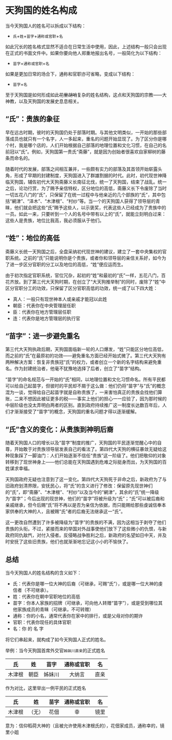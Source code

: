 # 天狗国的姓名构成

当今天狗国人的姓名可以拆成以下结构：

* `氏`+`姓`+`苗字`+`通称或官职`+`名`

如此冗长的姓名格式显然不适合在日常生活中使用，因此，上述结构一般只会出现在正式的书面文件中。如果你要向他人郑重地报出名号，一般简化为以下结构：

* `苗字`+`通称或官职`+`名`

如果是更加日常的场合下，通称和官职亦可省略，变成以下结构：

* `苗字`+`名`

至于天狗国是如何形成如此<del>花里胡哨</del>复杂的姓名结构，这点和天狗国的宗教——大神教，以及天狗国的发展史息息相关。

## “氏”：贵族的象征

早在远古时期，彼时的天狗国仍处于部落时期。与其他文明类似，一开始的那些部落成员也就只有一个名字，人一多起来，重名的问题开始显现了。为了区分你是哪个村，我是哪个店的，人们开始根据自己部落的地理位置和文化习惯，在自己的名前冠以“氏”。例如，天狗国第一贵氏“斋藤”，就是因为创始者很喜欢自家柳树的藤条而命名的。

随着时代的发展，部落之间相互兼并，一些颇有实力的部落及其首领开始崭露头角，形成了早期的封建制度，天狗国进入了群雄割据的时代。此时，初代现世神降临天狗国，辅佐初代大天狗斋藤义长南征北伐，统一了天狗国，结束了战乱。统一之后，论功行赏，为了赐予亲信特权，区分地位的高低，斋藤义长下令废除了当时一切五花八门的“氏”，只保留了在统一过程中与他亲近的几个部族的“氏”，其中包括“網津”、“泽木”、“木津根”、“村纱”等。当一个的天狗国人获得了领导层的青睐，他们就会把这些“氏”赐予这些人，以示褒奖，代表这些人已经成为了贵族中的一员。如此一来，只要听到一个人的名号中带有以上的“氏”，就能立刻明白过来：这些人是贵族，地位比我高，我必须服从于他们。

## “姓”：地位的高低

斋藤义长统一天狗国之后，全盘采纳初代现世神的建议，建立了一套中央集权的官职系统。之前的“氏”只能说明你是个贵族，或者你和领导层的亲信关系好，如今为了进一步区分官职的分工以及地位的高低，“姓”便应运而生。

由于初次指定官职系统，官位冗杂，起初的“姓”和最初的“氏”一样，五花八门，百花齐放。到了第三代大天狗时期，在创立了“大天狗推举制”的同时，废除了“姓”中区分官职分工的功效，只保留了区分官职高低的功效，统一成了以下四大姓：

* 真人：一般只有现世神本人或亲戚才能冠以此姓
* 朝臣：代表你在中央管理层任职
* 臣：代表你在地方管理层任职
* 连：代表你是地方管理层的执行官

## “苗字”：进一步避免重名

第三代大天狗执政后期，天狗国面临新一轮的人口爆发，“姓”只能区分地位高低，而之前的“氏”在最原初的功效——避免重名方面已经开始式微了。第三代大天狗有两种解决方案：恢复非贵族冠“氏”的权力，或者创立一个新的名字结构来避免重名。作为封建统治者，他毫不犹豫地选择了后者，创立了“苗字”结构。

“苗字”的命名规范与一开始的“氏”相同，以地理位置和文化习惯命名。所有平民都可以给自己起苗字，但彼时的平民却不屑于这么做：他们仍将“苗字”与“氏”的概念混为一谈，觉得给自己起苗字就是自称贵族了，一来害怕真正的贵族会找他们算账，二来不想因此被征更多的税——事实上他们的担心一一应验了，因为那时候的中层阶级也没太弄明白两者的区别。直到政府持续推广这一制度长达数百年后，人们才渐渐接受了“苗字”的概念，天狗国的重名问题才得以逐渐缓解。

## “氏”含义的变化：从贵族到神明后裔

随着天狗国人口的增长以及“苗字”制度的推广，天狗国的平民逐渐觉醒心中的自尊，开始敢于对贵族领导层发表自己的看法了。第四代大天狗的横征暴敛无疑给这种现象踩了一脚油门：人们开始逐渐不信任“贵族”这一阶级了。他们把敬仰的对象转移到了现世神身上——他们总能在天狗国遇到危难之际挺身而出，为天狗国的百姓谋求幸福。

天狗国政府无疑也注意到了这一变化。第四代大天狗死于非命之后，新政府为了与旧政府划清界限，安抚民心，将“氏”的含义进行了修改：保留原先现世神们的“氏”，即“斋藤”、“木津根”、“村纱”以及当今的“網津”，其余的“氏”统一降级为“苗字”；今后出现的现世神，他们的“苗字”将被升级为“氏”；“氏”可以被后裔和亲戚继承，但今后赐“氏”将不再以是否为亲信为依据，而只能赐给那些虔诚信奉本家供奉的大神的人，且被赐“氏”者的后裔无法继承这一“氏”。

这一更改自然遭到了许多被降级为“苗字”的贵族的不满，因为这相当于剥夺了他们贵族的头衔。不过，紧接而来的举国对外战事使他们放下了这些微小的仇恨，与新政府同仇敌忾，对付入侵者。反侵略战争胜利之后，新政府的名望如日中天，并及时安抚了这些旧贵族，他们也就渐渐地忘记这小小的不愉快了。

## 总结

当今天狗国人的姓名结构的含义如下：

* 氏：代表你是哪一位大神的后裔（可继承，可赐“氏”），或是哪一位大神的虔信者（不可继承）。
* 姓：代表你在朝中官职地位的高低
* 苗字：你本人家族的招牌（可继承，可向他人转赠“苗字”），或是受到哪位其他家族成员的青睐（可继承，不可转赠）
* 通称：你的小名，通常代表你在家中的排行，或是父母对你的期许
* 官职：代表你现任的具体官职
* 名：你 的 名 字

将它们串起来，就构成了如今天狗国人正式的姓名。

举例：当今天狗国首席外交官`姊妹川直亲`的正式姓名

氏|姓|苗字|通称或官职|名
:--:|:--:|:--:|:--:|:--:
木津根|朝臣|姊妹川|大纳言|直亲

作为对比，这里举出一例平民的正式姓名

氏|姓|苗字|通称或官职|名
:--:|:--:|:--:|:--:|:--:
木津根|（无）|花佃|幸|镜里

意为：信仰稻荷大神的（且被允许使用木津根氏的），花佃家成员，通称幸的，镜里小姐